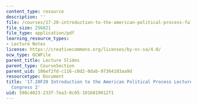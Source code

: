 ```yaml
---
content_type: resource
description: ''
file: /courses/17-20-introduction-to-the-american-political-process-fall-2020/598c4023233f7ea30c651016819012f1_MIT17_20F20_lec9.pdf
file_size: 256821
file_type: application/pdf
learning_resource_types:
- Lecture Notes
license: https://creativecommons.org/licenses/by-nc-sa/4.0/
ocw_type: OCWFile
parent_title: Lecture Slides
parent_type: CourseSection
parent_uid: 106ef2fd-c116-c0d2-0dab-97364103aa9d
resourcetype: Document
title: '17.20F20 Introduction to the American Political Process Lecture Slides 9:
  Congress 2'
uid: 598c4023-233f-7ea3-0c65-1016819012f1
---
```

